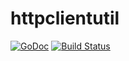 # httpclientutil

[![GoDoc](https://godoc.org/github.com/lufia/httpclientutil?status.svg)](https://godoc.org/github.com/lufia/httpclientutil)
[![Build Status](https://travis-ci.org/lufia/httpclientutil.svg?branch=master)](https://travis-ci.org/lufia/httpclientutil)
